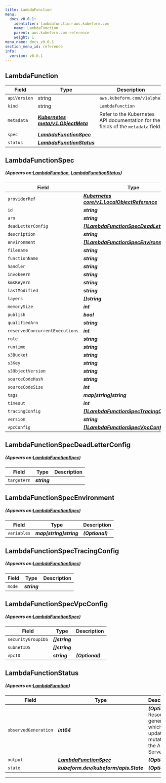 ```yaml
---
title: LambdaFunction
menu:
  docs_v0.0.1:
    identifier: lambdafunction-aws.kubeform.com
    name: LambdaFunction
    parent: aws.kubeform.com-reference
    weight: 1
menu_name: docs_v0.0.1
section_menu_id: reference
info:
  version: v0.0.1
---
```


## LambdaFunction
| Field | Type | Description |
| ------ | ----- | ----------- |
| `apiVersion` | string | `aws.kubeform.com/v1alpha1` |
|    `kind` | string | `LambdaFunction` |
| `metadata` | ***[Kubernetes meta/v1.ObjectMeta](https://kubernetes.io/docs/reference/generated/kubernetes-api/v1.13/#objectmeta-v1-meta)***|Refer to the Kubernetes API documentation for the fields of the `metadata` field.|
| `spec` | ***[LambdaFunctionSpec](#LambdaFunctionSpec)***||
| `status` | ***[LambdaFunctionStatus](#LambdaFunctionStatus)***||
## LambdaFunctionSpec
##### (Appears on:[LambdaFunction](#LambdaFunction), [LambdaFunctionStatus](#LambdaFunctionStatus))
| Field | Type | Description |
| ------ | ----- | ----------- |
| `providerRef` | ***[Kubernetes core/v1.LocalObjectReference](https://kubernetes.io/docs/reference/generated/kubernetes-api/v1.13/#localobjectreference-v1-core)***||
| `id` | ***string***||
| `arn` | ***string***| ***(Optional)*** |
| `deadLetterConfig` | ***[[]LambdaFunctionSpecDeadLetterConfig](#LambdaFunctionSpecDeadLetterConfig)***| ***(Optional)*** |
| `description` | ***string***| ***(Optional)*** |
| `environment` | ***[[]LambdaFunctionSpecEnvironment](#LambdaFunctionSpecEnvironment)***| ***(Optional)*** |
| `filename` | ***string***| ***(Optional)*** |
| `functionName` | ***string***||
| `handler` | ***string***||
| `invokeArn` | ***string***| ***(Optional)*** |
| `kmsKeyArn` | ***string***| ***(Optional)*** |
| `lastModified` | ***string***| ***(Optional)*** |
| `layers` | ***[]string***| ***(Optional)*** |
| `memorySize` | ***int***| ***(Optional)*** |
| `publish` | ***bool***| ***(Optional)*** |
| `qualifiedArn` | ***string***| ***(Optional)*** |
| `reservedConcurrentExecutions` | ***int***| ***(Optional)*** |
| `role` | ***string***||
| `runtime` | ***string***||
| `s3Bucket` | ***string***| ***(Optional)*** |
| `s3Key` | ***string***| ***(Optional)*** |
| `s3ObjectVersion` | ***string***| ***(Optional)*** |
| `sourceCodeHash` | ***string***| ***(Optional)*** |
| `sourceCodeSize` | ***int***| ***(Optional)*** |
| `tags` | ***map[string]string***| ***(Optional)*** |
| `timeout` | ***int***| ***(Optional)*** |
| `tracingConfig` | ***[[]LambdaFunctionSpecTracingConfig](#LambdaFunctionSpecTracingConfig)***| ***(Optional)*** |
| `version` | ***string***| ***(Optional)*** |
| `vpcConfig` | ***[[]LambdaFunctionSpecVpcConfig](#LambdaFunctionSpecVpcConfig)***| ***(Optional)*** |
## LambdaFunctionSpecDeadLetterConfig
##### (Appears on:[LambdaFunctionSpec](#LambdaFunctionSpec))
| Field | Type | Description |
| ------ | ----- | ----------- |
| `targetArn` | ***string***||
## LambdaFunctionSpecEnvironment
##### (Appears on:[LambdaFunctionSpec](#LambdaFunctionSpec))
| Field | Type | Description |
| ------ | ----- | ----------- |
| `variables` | ***map[string]string***| ***(Optional)*** |
## LambdaFunctionSpecTracingConfig
##### (Appears on:[LambdaFunctionSpec](#LambdaFunctionSpec))
| Field | Type | Description |
| ------ | ----- | ----------- |
| `mode` | ***string***||
## LambdaFunctionSpecVpcConfig
##### (Appears on:[LambdaFunctionSpec](#LambdaFunctionSpec))
| Field | Type | Description |
| ------ | ----- | ----------- |
| `securityGroupIDS` | ***[]string***||
| `subnetIDS` | ***[]string***||
| `vpcID` | ***string***| ***(Optional)*** |
## LambdaFunctionStatus
##### (Appears on:[LambdaFunction](#LambdaFunction))
| Field | Type | Description |
| ------ | ----- | ----------- |
| `observedGeneration` | ***int64***| ***(Optional)*** Resource generation, which is updated on mutation by the API Server.|
| `output` | ***[LambdaFunctionSpec](#LambdaFunctionSpec)***| ***(Optional)*** |
| `state` | ***kubeform.dev/kubeform/apis.State***| ***(Optional)*** |
---
